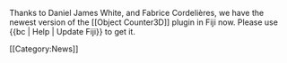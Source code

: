 Thanks to Daniel James White, and Fabrice Cordelières, we have the newest version of the [[Object Counter3D]] plugin in Fiji now.  Please use {{bc | Help | Update Fiji}} to get it.

[[Category:News]]
